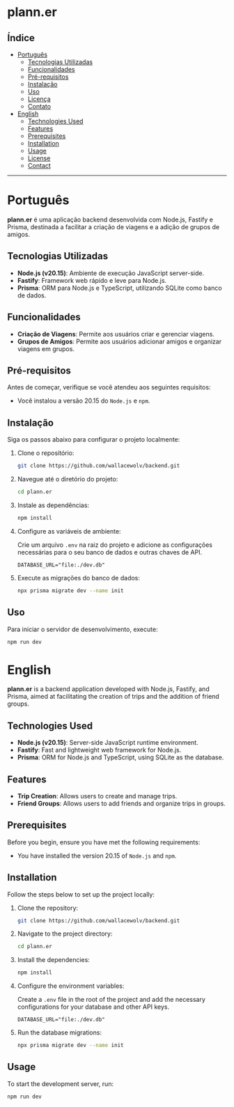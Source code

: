 # plann.er
<!-- [![Portuguese](https://cdn.countryflags.com/thumbs/brazil/flag-round-250.png)](README.md#português) [![English](https://cdn.countryflags.com/thumbs/united-states-of-america/flag-round-250.png)](README.md#english) -->

## Índice

- [Português](#português)
  - [Tecnologias Utilizadas](#tecnologias-utilizadas)
  - [Funcionalidades](#funcionalidades)
  - [Pré-requisitos](#pré-requisitos)
  - [Instalação](#instalação)
  - [Uso](#uso)
  - [Licença](#licença)
  - [Contato](#contato)
- [English](#english)
  - [Technologies Used](#technologies-used)
  - [Features](#features)
  - [Prerequisites](#prerequisites)
  - [Installation](#installation)
  - [Usage](#usage)
  - [License](#license)
  - [Contact](#contact)

---

# Português

**plann.er** é uma aplicação backend desenvolvida com Node.js, Fastify e Prisma, destinada a facilitar a criação de viagens e a adição de grupos de amigos.

## Tecnologias Utilizadas

- **Node.js (v20.15)**: Ambiente de execução JavaScript server-side.
- **Fastify**: Framework web rápido e leve para Node.js.
- **Prisma**: ORM para Node.js e TypeScript, utilizando SQLite como banco de dados.

## Funcionalidades

- **Criação de Viagens**: Permite aos usuários criar e gerenciar viagens.
- **Grupos de Amigos**: Permite aos usuários adicionar amigos e organizar viagens em grupos.

## Pré-requisitos

Antes de começar, verifique se você atendeu aos seguintes requisitos:

- Você instalou a versão 20.15 do `Node.js` e `npm`.

## Instalação

Siga os passos abaixo para configurar o projeto localmente:

1. Clone o repositório:

    ```bash
    git clone https://github.com/wallacewolv/backend.git
    ```

2. Navegue até o diretório do projeto:

    ```bash
    cd plann.er
    ```

3. Instale as dependências:

    ```bash
    npm install
    ```

4. Configure as variáveis de ambiente:

    Crie um arquivo `.env` na raiz do projeto e adicione as configurações necessárias para o seu banco de dados e outras chaves de API.

    ```plaintext
    DATABASE_URL="file:./dev.db"
    ```

5. Execute as migrações do banco de dados:

    ```bash
    npx prisma migrate dev --name init
    ```

## Uso

Para iniciar o servidor de desenvolvimento, execute:

```bash
npm run dev
```
#
# English

**plann.er** is a backend application developed with Node.js, Fastify, and Prisma, aimed at facilitating the creation of trips and the addition of friend groups.

## Technologies Used

- **Node.js (v20.15)**:  Server-side JavaScript runtime environment.
- **Fastify**: Fast and lightweight web framework for Node.js.
- **Prisma**: ORM for Node.js and TypeScript, using SQLite as the database.

## Features

- **Trip Creation**: Allows users to create and manage trips.
- **Friend Groups**: Allows users to add friends and organize trips in groups.

## Prerequisites

Before you begin, ensure you have met the following requirements:

- You have installed the version 20.15 of `Node.js` and `npm`.

## Installation

Follow the steps below to set up the project locally:

1. Clone the repository:

    ```bash
    git clone https://github.com/wallacewolv/backend.git
    ```

2. Navigate to the project directory:

    ```bash
    cd plann.er
    ```

3. Install the dependencies:

    ```bash
    npm install
    ```

4. Configure the environment variables:

    Create a `.env` file in the root of the project and add the necessary configurations for your database and other API keys.

    ```plaintext
    DATABASE_URL="file:./dev.db"
    ```

5. Run the database migrations:

    ```bash
    npx prisma migrate dev --name init
    ```

## Usage

To start the development server, run:

```bash
npm run dev
